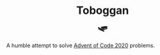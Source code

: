 <h1 align="center" style="font-variant: smallcaps;">
  Toboggan
  <br>
  🛷
</h1>

A humble attempt to solve [Advent of Code 2020][aoc] problems.

[aoc]: https://adventofcode.com
